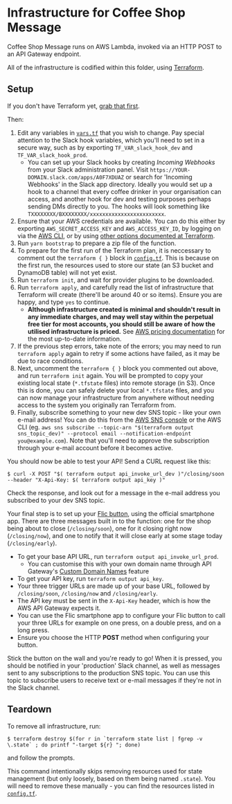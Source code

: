 # Infrastructure for Coffee Shop Message

Coffee Shop Message runs on AWS Lambda, invoked via an HTTP POST to an API Gateway endpoint.

All of the infrastructure is codified within this folder, using [Terraform](https://www.terraform.io).

## Setup

If you don't have Terraform yet, [grab that first](https://www.terraform.io/downloads.html).

Then:

1. Edit any variables in [`vars.tf`](vars.tf) that you wish to change. Pay special attention to the Slack hook variables, which you'll need to set in a secure way, such as by exporting `TF_VAR_slack_hook_dev` and `TF_VAR_slack_hook_prod`.
     - You can set up your Slack hooks by creating _Incoming Webhooks_ from your Slack administration panel. Visit `https://YOUR-DOMAIN.slack.com/apps/A0F7XDUAZ` or search for 'Incoming Webhooks' in the Slack app directory. Ideally you would set up a hook to a channel that every coffee drinker in your organisation can access, and another hook for dev and testing purposes perhaps sending DMs directly to you. The hooks will look something like `TXXXXXXXX/BXXXXXXXX/xxxxxxxxxxxxxxxxxxxxxxxx`.
1. Ensure that your AWS credentials are available. You can do this either by exporting `AWS_SECRET_ACCESS_KEY` and `AWS_ACCESS_KEY_ID`, by logging on via the [AWS CLI](https://aws.amazon.com/cli/), or by using [other options documented at Terraform](https://www.terraform.io/docs/providers/aws/#authentication).
1. Run `yarn bootstrap` to prepare a zip file of the function.
1. To prepare for the first run of the Terraform plan, it is neccessary to comment out the `terraform { }` block in [`config.tf`](config.tf). This is because on the first run, the resources used to store our state (an S3 bucket and DynamoDB table) will not yet exist.
1. Run `terraform init`, and wait for provider plugins to be downloaded.
1. Run `terraform apply`, and carefully read the list of infrastructure that Terraform will create (there'll be around 40 or so items). Ensure you are happy, and type `yes` to continue.
    - **Although infrastructure created is minimal and shouldn't result in any immediate charges, and may well stay within the perpetual free tier for most accounts, you should still be aware of how the utilised infrastructure is priced.** See [AWS pricing documentation](https://aws.amazon.com/pricing/) for the most up-to-date information.
1. If the previous step errors, take note of the errors; you may need to run `terraform apply` again to retry if some actions have failed, as it may be due to race conditions.
1. Next, uncomment the `terraform { }` block you commented out above, and run `terraform init` again. You will be prompted to copy your existing local state (`*.tfstate` files) into remote storage (in S3). Once this is done, you can safely delete your local `*.tfstate` files, and you can now manage your infrastructure from anywhere without needing access to the system you originally ran Terraform from.
1. Finally, subscribe something to your new dev SNS topic - like your own e-mail address! You can do this from the [AWS SNS console](https://console.aws.amazon.com/sns/v2/home#/topics) or the AWS CLI (eg. `aws sns subscribe --topic-arn "$(terraform output sns_topic_dev)" --protocol email --notification-endpoint you@example.com`). Note that you'll need to approve the subscription through your e-mail account before it becomes active.

You should now be able to test your API! Send a CURL request like this:

    $ curl -X POST "$( terraform output api_invoke_url_dev )"/closing/soon --header "X-Api-Key: $( terraform output api_key )"

Check the response, and look out for a message in the e-mail address you subscribed to your dev SNS topic.

Your final step is to set up your [Flic button](https://flic.io), using the official smartphone app. There are three messages built in to the function: one for the shop being about to close (`/closing/soon`), one for it closing right now (`/closing/now`), and one to notify that it will close early at some stage today (`/closing/early`).

* To get your base API URL, run `terraform output api_invoke_url_prod`.
    - You can customise this with your own domain name through API Gateway's [Custom Domain Names](https://console.aws.amazon.com/apigateway/home#/custom-domain-names) feature
* To get your API key, run `terraform output api_key`.
* Your three trigger URLs are made up of your base URL, followed by `/closing/soon`, `/closing/now` and `/closing/early`.
* The API key must be sent in the `X-Api-Key` header, which is how the AWS API Gateway expects it.
* You can use the Flic smartphone app to configure your Flic button to call your three URLs for example on one press, on a double press, and on a long press.
* Ensure you choose the HTTP **POST** method when configuring your button.

Stick the button on the wall and you're ready to go! When it is pressed, you should be notified in your 'production' Slack channel, as well as messages sent to any subscriptions to the production SNS topic. You can use this topic to subscribe users to receive text or e-mail messages if they're not in the Slack channel.

## Teardown

To remove all infrastructure, run:

    $ terraform destroy $(for r in `terraform state list | fgrep -v \.state` ; do printf "-target ${r} "; done)

and follow the prompts.

This command intentionally skips removing resources used for state management (but only loosely, based on them being named `.state`). You will need to remove these manually - you can find the resources listed in [`config.tf`](config.tf).
